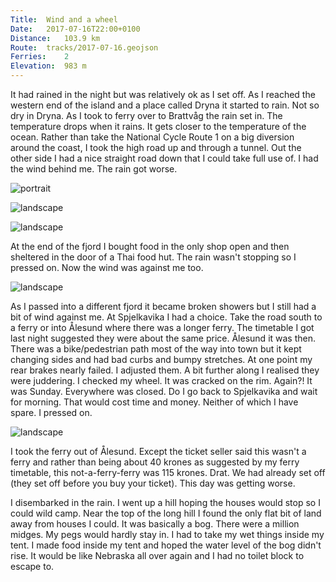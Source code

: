 ```yaml
---
Title:	Wind and a wheel 
Date:	2017-07-16T22:00+0100 
Distance:	103.9 km 
Route:	tracks/2017-07-16.geojson
Ferries:	2
Elevation:	983 m
---
```


It had rained in the night but was relatively ok as I set off. As I reached the western end of the island and a place called Dryna it started to rain. Not so dry in Dryna. As I took to ferry over to Brattv&aring;g the rain set in. The temperature drops when it rains. It gets closer to the temperature of the ocean. Rather than take the National Cycle Route 1 on a big diversion around the coast, I took the high road up and through a tunnel. Out the other side I had a nice straight road down that I could take full use of. I had the wind behind me. The rain got worse.

![portrait](https://pbs.twimg.com/media/DE990KOXcAUL-QC?format=jpg "Boat")

![landscape](https://pbs.twimg.com/media/DE9-KIyXYAUv2MB?format=jpg "View from the bus stop")

![landscape](https://pbs.twimg.com/media/DE9-4uAXoAUCCfz?format=jpg "Brattv&aring;g")

At the end of the fjord I bought food in the only shop open and then sheltered in the door of a Thai food hut. The rain wasn't stopping so I pressed on. Now the wind was against me too.

![landscape](https://pbs.twimg.com/media/DE9_fgEXUAQ3svK?format=jpg "Old bridge")

As I passed into a different fjord it became broken showers but I still had a bit of wind against me. At Spjelkavika I had a choice. Take the road south to a ferry or into &Aring;lesund where there was a longer ferry. The timetable I got last night suggested they were about the same price. &Aring;lesund it was then. There was a bike/pedestrian path most of the way into town but it kept changing sides and had bad curbs and bumpy stretches. At one point my rear brakes nearly failed. I adjusted them. A bit further along I realised they were juddering. I checked my wheel. It was cracked on the rim. Again?! It was Sunday. Everywhere was closed. Do I go back to Spjelkavika and wait for morning. That would cost time and money. Neither of which I have spare. I pressed on. 

![landscape](https://pbs.twimg.com/media/DE9_sZjXsAALGAa?format=jpg "&Aring;lesund")

I took the ferry out of &Aring;lesund. Except the ticket seller said this wasn't a ferry and rather than being about 40 krones as suggested by my ferry timetable, this not-a-ferry-ferry was 115 krones. Drat. We had already set off (they set off before you buy your ticket). This day was getting worse.

I disembarked in the rain. I went up a hill hoping the houses would stop so I could wild camp. Near the top of the long hill I found the only flat bit of land away from houses I could. It was basically a bog. There were a million midges. My pegs would hardly stay in. I had to take my wet things inside my tent. I made food inside my tent and hoped the water level of the bog didn't rise. It would be like Nebraska all over again and I had no toilet block to escape to.
